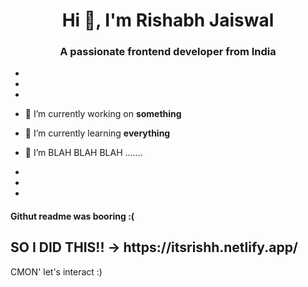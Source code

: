 <h1 align="center">Hi 👋, I'm Rishabh Jaiswal</h1>
<h3 align="center">A passionate frontend developer from India</h3>


-
-
-

- 🔭 I’m currently working on **something**

- 🌱 I’m currently learning **everything**

- 👯 I’m BLAH BLAH BLAH .......

-
-
-

<h4 align="left">Githut readme was booring :( </h4>
<h2 align = "left">SO I DID THIS!! -> https://itsrishh.netlify.app/ </h2>
CMON' let's interact :)

